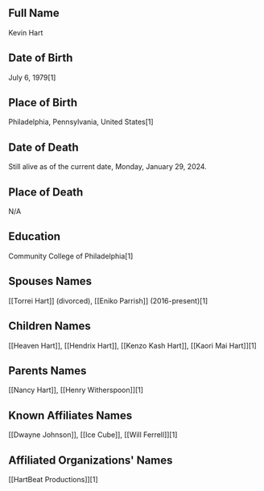 ## Full Name
Kevin Hart

## Date of Birth
July 6, 1979[1]

## Place of Birth
Philadelphia, Pennsylvania, United States[1]

## Date of Death
Still alive as of the current date, Monday, January 29, 2024.

## Place of Death
N/A

## Education
Community College of Philadelphia[1]

## Spouses Names
[[Torrei Hart]] (divorced), [[Eniko Parrish]] (2016-present)[1]

## Children Names
[[Heaven Hart]], [[Hendrix Hart]], [[Kenzo Kash Hart]], [[Kaori Mai Hart]][1]

## Parents Names
[[Nancy Hart]], [[Henry Witherspoon]][1]

## Known Affiliates Names
[[Dwayne Johnson]], [[Ice Cube]], [[Will Ferrell]][1]

## Affiliated Organizations' Names
[[HartBeat Productions]][1]

